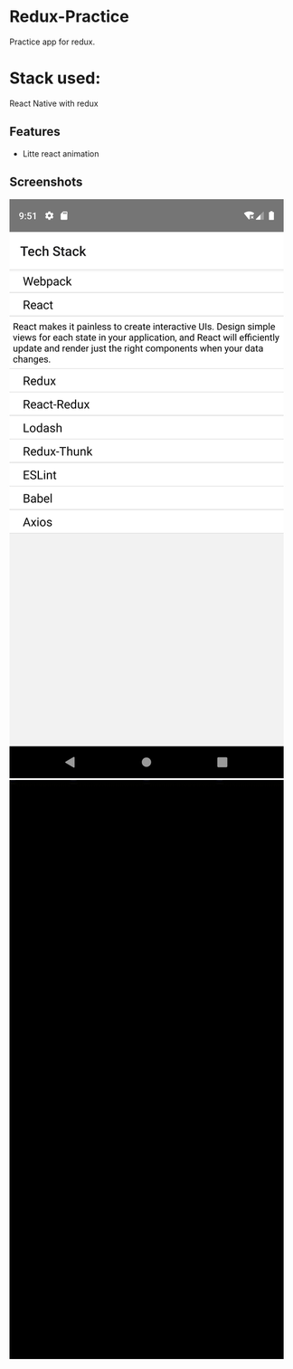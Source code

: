 # Redux-Practice

Practice app for redux.

# Stack used:

React Native with redux

## Features

- Litte react animation

## Screenshots

![screenshot 1](https://github.com/Aditya9111/Redux-Practice/blob/main/assets/1.png)
![gif](https://github.com/Aditya9111/Redux-Practice/blob/main/assets/2.gif)
 
